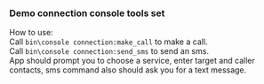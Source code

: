 ### Demo connection console tools set
How to use:  
Call `bin\console connection:make_call` to make a call.  
Call `bin\console connection:send_sms` to send an sms.  
App should prompt you to choose a service, enter target and caller contacts, sms command also should ask you for a text message.